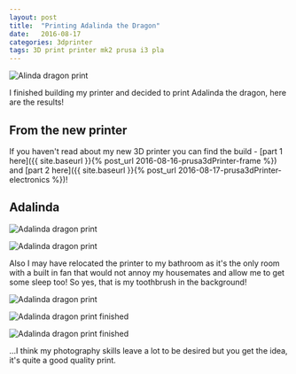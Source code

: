 ```yaml
---
layout: post
title:  "Printing Adalinda the Dragon"
date:   2016-08-17
categories: 3dprinter
tags: 3D print printer mk2 prusa i3 pla
---
```


![Alinda dragon print](/images/printer/printer40_dragon.jpg)

I finished building my printer and decided to print Adalinda the dragon, here are the results!

<!--more-->

## From the new printer

If you haven't read about my new 3D printer you can find the build - [part 1 here]({{ site.baseurl }}{% post_url 2016-08-16-prusa3dPrinter-frame %}) and [part 2 here]({{ site.baseurl }}{% post_url 2016-08-17-prusa3dPrinter-electronics %})!

## Adalinda

![Adalinda dragon print](/images/printer/printer38_dragon.jpg)

![Adalinda dragon print](/images/printer/printer39_dragon.jpg)

Also I may have relocated the printer to my bathroom as it's the only room with a built in fan that would not annoy my housemates and allow me to get some sleep too! So yes, that is my toothbrush in the background!

![Adalinda dragon print](/images/printer/printer40_dragon.jpg)

![Adalinda dragon print finished](/images/printer/printer41_dragon.jpg)

![Adalinda dragon print finished](/images/printer/printer42_dragon.jpg)

...I think my photography skills leave a lot to be desired but you get the idea, it's quite a good quality print.